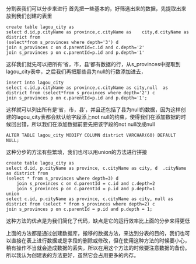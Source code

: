 分割表我们可以分步来进行
首先把一些基本的，好筛选出来的数据，先提取出来放到我们创建的表里

    create table lagou_city as
	select d.id,p.cityName as province,c.cityName as 	city,d.cityName as district from
	(select*from s_provinces where depth='3') d
	join s_provinces c on d.parentId=c.id and c.depth='2'
	join s_provinces p on c.parentId=p.id and p.depth='1'

这样我们就先可以把所有‘省，市，县’都有数据的行，从s_provinces中提取到
lagou_city表中，之后我们再把那些县为null的行数添加进去，

	insert into lagou_city
	select c.id,p.cityName as province,c.cityName as city,null 	as district from (select*from s_provinces where depth='2') c
	join s_provinces p on c.parentId=p.id and p.depth='1';

这样就可以列出所有是‘省，市，县’，并且还包括了县为null的数据，因为这样创建的lagou_city表都会默认给字段添上not null的约束，使得我们在添加数据的时候回出错，所以我们在添加数据前要先把该字段的not null改成null

	ALTER TABLE lagou_city MODIFY COLUMN district VARCHAR(60) DEFAULT NULL;
这种分步的方法有些繁琐，我们也可以用union的方法进行拼接

	create table lagou_city as
	select d.id, p.cityName as province, c.cityName as city, d	.cityName as district from
  	(select * from s_provinces where depth=3) d
    	join s_provinces c on d.parentId = c.id and c.depth=2
    	join s_provinces p on c.parentId = p.id and p.depth=1
	union
	select c.id, p.cityName as province, c.cityName as city, null as district from (select * from s_provinces where depth=2) c
  	join s_provinces p on c.parentId = p.id and p.depth = 1;
这种方法的优点是为我们简化了代码，缺点是它的运行效率比上面的分步来得更低

上面的方法都是通过创建数据库，搬移的数据方法，来达到分表的目的，我们也可以直接在表上进行数据或是字段的删除或修改，但在使用这种方法的时候要小心，稍有操作不当就会造成数据的丢失，所以在用这个方法的时候要注意数据的备份。
所以我认为创建表的方法更好，虽然它会占用更多的内存。
